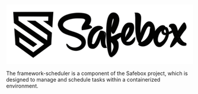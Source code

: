 ![Safebox Logo](./resources/safebox_logo.svg)

The framework-scheduler is a component of the Safebox project, which is designed to manage and schedule tasks within a containerized environment. 



